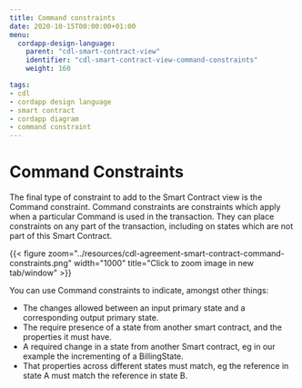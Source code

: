 ```yaml
---
title: Command constraints
date: 2020-10-15T00:00:00+01:00
menu:
  cordapp-design-language:
    parent: "cdl-smart-contract-view"
    identifier: "cdl-smart-contract-view-command-constraints"
    weight: 160

tags:
- cdl
- cordapp design language
- smart contract
- cordapp diagram
- command constraint
---
```


# Command Constraints

The final type of constraint to add to the Smart Contract view is the Command constraint. Command constraints are constraints which apply when a particular Command is used in the transaction. They can place constraints on any part of the transaction, including on states which are not part of this Smart Contract.


{{< figure zoom="../resources/cdl-agreement-smart-contract-command-constraints.png" width="1000" title="Click to zoom image in new tab/window" >}}

You can use Command constraints to indicate, amongst other things:

* The changes allowed between an input primary state and a corresponding output primary state.
* The require presence of a state from another smart contract, and the properties it must have.
* A required change in a state from another Smart contract, eg in our example the incrementing of a BillingState.
* That properties across different states must match, eg the reference in state A must match the reference in state B.
